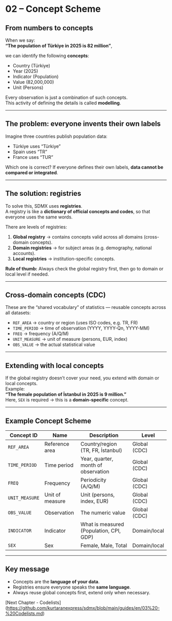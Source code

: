 # 02 – Concept Scheme

## From numbers to concepts

When we say:  
**“The population of Türkiye in 2025 is 82 million”**,  

we can identify the following **concepts**:  
- Country (Türkiye)  
- Year (2025)  
- Indicator (Population)  
- Value (82,000,000)  
- Unit (Persons)  

Every observation is just a combination of such concepts.  
This activity of defining the details is called **modelling**.

---

## The problem: everyone invents their own labels

Imagine three countries publish population data:  
- Türkiye uses “Türkiye”  
- Spain uses “TR”  
- France uses “TUR”  

Which one is correct? If everyone defines their own labels, **data cannot be compared or integrated**.  

---

## The solution: registries

To solve this, SDMX uses **registries**.  
A registry is like a **dictionary of official concepts and codes**, so that everyone uses the same words.

There are levels of registries:  
1. **Global registry** → contains concepts valid across all domains (cross-domain concepts).  
2. **Domain registries** → for subject areas (e.g. demography, national accounts).  
3. **Local registries** → institution-specific concepts.

**Rule of thumb:** Always check the global registry first, then go to domain or local level if needed.

---

## Cross-domain concepts (CDC)

These are the “shared vocabulary” of statistics — reusable concepts across all datasets:  
- `REF_AREA` → country or region (uses ISO codes, e.g. TR, FR)  
- `TIME_PERIOD` → time of observation (YYYY, YYYY-Qn, YYYY-MM)  
- `FREQ` → frequency (A/Q/M)  
- `UNIT_MEASURE` → unit of measure (persons, EUR, index)  
- `OBS_VALUE` → the actual statistical value  

---

## Extending with local concepts

If the global registry doesn’t cover your need, you extend with domain or local concepts.  
Example:  
**“The female population of İstanbul in 2025 is 9 million.”**  
Here, `SEX` is required → this is a **domain-specific** concept.  

---

## Example Concept Scheme

| Concept ID    | Name             | Description                                           | Level          |
|---------------|------------------|-------------------------------------------------------|----------------|
| `REF_AREA`    | Reference area   | Country/region (TR, FR, İstanbul)                     | Global (CDC)   |
| `TIME_PERIOD` | Time period      | Year, quarter, month of observation                   | Global (CDC)   |
| `FREQ`        | Frequency        | Periodicity (A/Q/M)                                   | Global (CDC)   |
| `UNIT_MEASURE`| Unit of measure  | Unit (persons, index, EUR)                            | Global (CDC)   |
| `OBS_VALUE`   | Observation      | The numeric value                                     | Global (CDC)   |
| `INDICATOR`   | Indicator        | What is measured (Population, CPI, GDP)               | Domain/local   |
| `SEX`         | Sex              | Female, Male, Total                                   | Domain/local   |

---

## Key message

- Concepts are the **language of your data**.  
- Registries ensure everyone speaks the **same language**.  
- Always reuse global concepts first, extend only when necessary.

[Next Chapter - Codelists] (https://github.com/kurtaranexpress/sdmx/blob/main/guides/en/03%20-%20Codelists.md)
